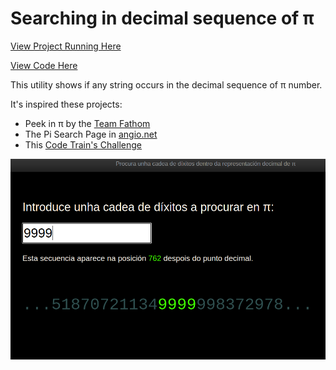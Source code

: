 # Searching in decimal sequence of π

[View Project Running Here](https://mvilarinho.github.io/piDigits)

[View Code Here](https://github.com/mvilarinho/piDigits/)

This utility shows if any string occurs in the decimal sequence of π number.

It's inspired these projects:

- Peek in π by the [Team Fathom](http://pi.fathom.info/)
- The Pi Search Page in [angio.net](https://www.angio.net/pi/)
- This [Code Train's Challenge](https://www.youtube.com/watch?v=MEdpRYyjz_0)

![Pantallazo](pantallazo.png)
